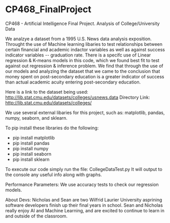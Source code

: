 # CP468_FinalProject
 CP468 - Artificial Intelligence Final Project. Analysis of College/University Data 

We analzye a dataset from a 1995 U.S. News data analysis exposition.
Throught the use of Machine learning libaries to test relationships between certain financial and academic indactor variables as well as against success indicator variables -- graduation rate.
There is a specifc use of Linear regression & K-means models in this code, which we found best fit to test against out regression & inference problem.
We find that through the use of our models and analyzing the dataset that we came to the conclusion that money spent on post-secondary education is a greater indicator of success than actual academic acuity entering post-secondary education.

Here is a link to the dataset being used:
http://lib.stat.cmu.edu/datasets/colleges/usnews.data
Directory Link:
http://lib.stat.cmu.edu/datasets/colleges/

We use several external libaries for this project, such as:
matplotlib, pandas, numpy, seaborn, and sklearn.

To pip install these libraries do the following:
- pip install matplotlib
- pip install pandas
- pip install numpy
- pip install seaborn
- pip install sklearn

To execute our code simply run the file: CollegeDataTest.py
It will output to the console any useful info along with graphs.

Performance Parameters:
We use accuracy tests to check our regression models.

About Devs:
Nicholas and Sean are two Wilfrid Laurier University asprining software developers finish up their final years in school. Sean and Nicholas really enjoy AI and Machine Learning, and are excited to continue to learn in and outside of the classroom.
